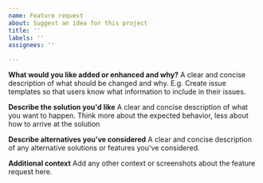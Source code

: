 ```yaml
---
name: Feature request
about: Suggest an idea for this project
title: ''
labels: ''
assignees: ''

---
```



**What would you like added or enhanced and why?**
A clear and concise description of what should be changed and why. E.g. Create issue templates so that users know what information to include in their issues. 

**Describe the solution you'd like**
A clear and concise description of what you want to happen. Think more about the expected behavior, less about how to arrive at the solution

**Describe alternatives you've considered**
A clear and concise description of any alternative solutions or features you've considered.

**Additional context**
Add any other context or screenshots about the feature request here.
